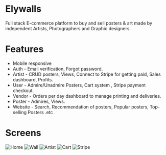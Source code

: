 # Elywalls

Full stack E-commerce platform to buy and sell posters &amp; art made by independent Artists, Photographers and Graphic designers.

# Features

-   Mobile responsive
-   Auth - Email verification, Forgot password.
-   Artist - CRUD posters, Views, Connect to Stripe for getting paid, Sales dashboard, Profits.
-   User - Admire/Unadmire Posters, Cart system , Stripe payment checkout.
-   Vendor - Orders per day dashboard to manage printing and deliveries.
-   Poster - Admires, Views.
-   Website - Search, Recommendation of posters, Popular posters, Top-selling Posters .etc

# Screens

![Home](https://imgur.com/0wAFIJU)
![Wall]()
![Artist]()
![Cart]()
![Stripe]()
